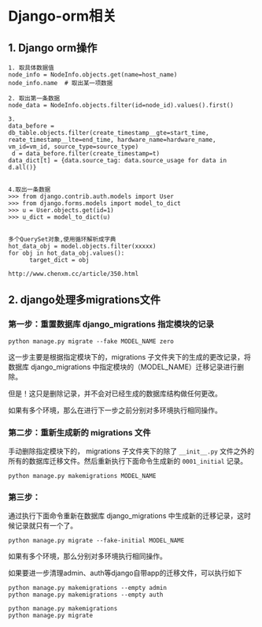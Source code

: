





# Django-orm相关





## 1. Django orm操作

```
1. 取具体数据值
node_info = NodeInfo.objects.get(name=host_name)
node_info.name  # 取出某一项数据

2. 取出第一条数据
node_data = NodeInfo.objects.filter(id=node_id).values().first()

3.
data_before = db_table.objects.filter(create_timestamp__gte=start_time, reate_timestamp__lte=end_time, hardware_name=hardware_name, vm_id=vm_id, source_type=source_type)
 d = data_before.filter(create_timestamp=t)
data_dict[t] = {data.source_tag: data.source_usage for data in d.all()}


4.取出一条数据
>>> from django.contrib.auth.models import User  
>>> from django.forms.models import model_to_dict  
>>> u = User.objects.get(id=1)  
>>> u_dict = model_to_dict(u)  


多个QuerySet对象,使用循环解析成字典
hot_data_obj = model.objects.filter(xxxxx)
for obj in hot_data_obj.values():
      target_dict = obj
      
http://www.chenxm.cc/article/350.html
```



## 2. django处理多migrations文件





### 第一步：重置数据库 django_migrations 指定模块的记录

```
python manage.py migrate --fake MODEL_NAME zero
```

这一步主要是根据指定模块下的，migrations 子文件夹下的生成的更改记录，将数据库 django_migrations 中指定模块的（MODEL_NAME）迁移记录进行删除。

但是！这只是删除记录，并不会对已经生成的数据库结构做任何更改。

如果有多个环境，那么在进行下一步之前分别对多环境执行相同操作。

### 第二步：重新生成新的 migrations 文件

手动删除指定模块下的， migrations 子文件夹下的除了 `__init__.py` 文件之外的所有的数据库迁移文件。然后重新执行下面命令生成新的 `0001_initial` 记录。

```
python manage.py makemigrations MODEL_NAME
```

### 第三步：

通过执行下面命令重新在数据库 django_migrations 中生成新的迁移记录，这时候记录就只有一个了。

```
python manage.py migrate --fake-initial MODEL_NAME
```

如果有多个环境，那么分别对多环境执行相同操作。





如果要进一步清理admin、auth等django自带app的迁移文件，可以执行如下

```
python manage.py makemigrations --empty admin
python manage.py makemigrations --empty auth

python manage.py makemigrations
python manage.py migrate
```

















